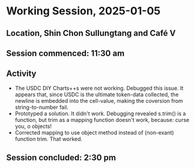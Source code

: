 # Working Session, 2025-01-05

## Location, Shin Chon Sullungtang and Café V

## Session commenced: 11:30 am

## Activity

* The USDC DIY Charts++s were not working. Debugged this issue. It appears that, since USDC is the ultimate token-data collected, the newline is embedded into
the cell-value, making the coversion from string-to-number fail.
* Prototyped a solution. It didn't work. Debugging revealed s.trim() is a function, but trim as a mapping function doesn't work, because: curse you, o objects!
* Corrected mapping to use object method instead of (non-exant) function trim. That worked.

## Session concluded: 2:30 pm
